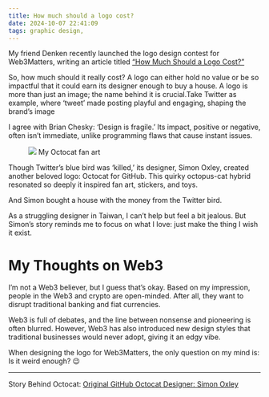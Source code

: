 ```yaml
---
title: How much should a logo cost?
date: 2024-10-07 22:41:09
tags: graphic design,
---
```

My friend Denken recently launched the logo design contest for Web3Matters, writing an article titled [“How Much Should a Logo Cost?”](https://substack.com/home/post/p-147821899)

So, how much should it really cost? A logo can either hold no value or be so impactful that it could earn its designer enough to buy a house. A logo is more than just an image; the name behind it is crucial.Take Twitter as example, where ‘tweet’ made posting playful and engaging, shaping the brand’s image

I agree with Brian Chesky: ‘Design is fragile.’ Its impact, positive or negative, often isn’t immediate, unlike programming flaws that cause instant issues.

<figure>
<img src="octocat-leia.jpg"/>
<caption>My Octocat fan art<caption>
</figure>

Though Twitter’s blue bird was ‘killed,’ its designer, Simon Oxley, created another beloved logo: Octocat for GitHub. This quirky octopus-cat hybrid resonated so deeply it inspired fan art, stickers, and toys.

And Simon bought a house with the money from the Twitter bird.

As a struggling designer in Taiwan, I can’t help but feel a bit jealous. But Simon’s story reminds me to focus on what I love: just make the thing I wish it exist.

# My Thoughts on Web3

I’m not a Web3 believer, but I guess that’s okay. Based on my impression, people in the Web3 and crypto are open-minded. After all, they want to disrupt traditional banking and fiat currencies.

Web3 is full of debates, and the line between nonsense and pioneering is often blurred. However, Web3 has also introduced new design styles that traditional businesses would never adopt, giving it an edgy vibe.

When designing the logo for Web3Matters, the only question on my mind is: Is it weird enough? 😉

---

Story Behind Octocat: [Original GitHub Octocat Designer: Simon Oxley]( https://www.linkedin.com/pulse/original-github-octocat-designer-simon-oxley-simon-oxley/)

